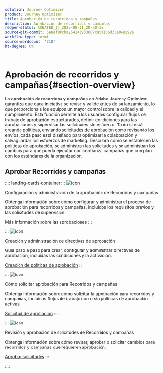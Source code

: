 ```yaml
---
solution: Journey Optimizer
product: Journey Optimizer
title: Aprobación de recorridos y campañas
description: Aprobación de recorridos y campañas
redpen-status: CREATED_||_2025-08-11_20-30-36
source-git-commit: 5a8ef88cba254241933607ca59156d35e0e92926
workflow-type: tm+mt
source-wordcount: '210'
ht-degree: 6%

---
```



# Aprobación de recorridos y campañas{#section-overview}

La aprobación de recorridos y campañas en Adobe Journey Optimizer garantiza que cada iniciativa se revise y valide antes de su lanzamiento, lo que proporciona a los equipos un mayor control sobre la calidad y el cumplimiento. Esta función permite a los usuarios configurar flujos de trabajo de aprobación estructurados, definir condiciones para las aprobaciones y supervisar las solicitudes sin esfuerzo. Tanto si está creando políticas, enviando solicitudes de aprobación como revisando los envíos, cada paso está diseñado para optimizar la colaboración y salvaguardar los esfuerzos de marketing. Descubra cómo se establecen las políticas de aprobación, se administran las solicitudes y se administran los cambios para que pueda ejecutar con confianza campañas que cumplan con los estándares de la organización.

## Aprobar Recorridos y campañas

:::: landing-cards-container
:::
![icon](https://cdn.experienceleague.adobe.com/icons/book.svg)

Configuración y administración de la aprobación de Recorridos y campañas

Obtenga información sobre cómo configurar y administrar el proceso de aprobación para recorridos y campañas, incluidos los requisitos previos y las solicitudes de supervisión.

[Más información sobre las aprobaciones](../using/test-approve/gs-approval.md)
:::

:::
![icon](https://cdn.experienceleague.adobe.com/icons/gear.svg)

Creación y administración de directivas de aprobación

Guía paso a paso para crear, configurar y administrar directivas de aprobación, incluidas las condiciones y la activación.

[Creación de políticas de aprobación](../using/test-approve/approval-policies.md)
:::

:::
![icon](https://cdn.experienceleague.adobe.com/icons/list-check.svg)

Cómo solicitar aprobación para Recorridos y campañas

Obtenga información sobre cómo solicitar la aprobación para recorridos y campañas, incluidos flujos de trabajo con o sin políticas de aprobación activas.

[Solicitud de aprobación](../using/test-approve/request-approval.md)
:::

:::
![icon](https://cdn.experienceleague.adobe.com/icons/shield-halved.svg)

Revisión y aprobación de solicitudes de Recorridos y campañas

Obtenga información sobre cómo revisar, aprobar o solicitar cambios para recorridos y campañas que requieren aprobación.

[Aprobar solicitudes](../using/test-approve/review-approve-request.md)
:::

::::
